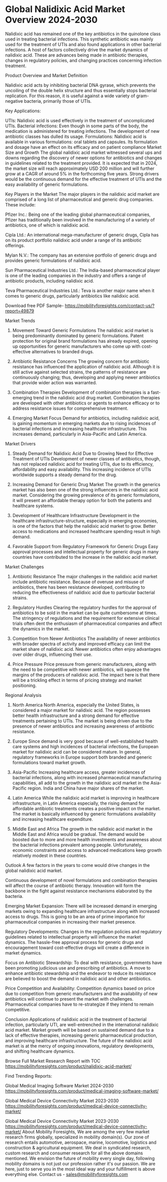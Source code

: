# Global Nalidixic Acid Market Overview 2024-2030 #
Nalidixic acid has remained one of the key antibiotics in the quinolone class used in treating bacterial infections. This synthetic antibiotic was mainly used for the treatment of UTIs and also found applications in other bacterial infections. A host of factors collectively drive the market dynamics of nalidixic acid. These are advances being made in antibiotic therapies, changes in regulatory policies, and changing practices concerning infection treatment.

Product Overview and Market Definition

Nalidixic acid acts by inhibiting bacterial DNA gyrase, which prevents the uncoiling of the double helix structure and thus essentially stops bacterial replication. For this reason, it is useful against a wide variety of gram-negative bacteria, primarily those of UTIs.

Key Applications:

UTIs: Nalidixic acid is used effectively in the treatment of uncomplicated UTIs.
Bacterial infections: Even though in some parts of the body, the medication is administered for treating infections. The development of new antibiotic classes has dulled its usage.
Formulations:
Nalidixic acid is available in various formulations: oral tablets and capsules. Its formulation and dosage have an effect on its efficacy and on patient compliance
Market Size and Growth
The global nalidixic acid market witnessed several ups and downs regarding the discovery of newer options for antibiotics and changes in guidelines related to the treatment provided. It is expected that in 2024, the market size will reach approximately USD 200 million and will further grow at a CAGR of around 5% in the forthcoming five years. Strong drivers would be the continuous demand for the effective treatment of UTIs and the easy availability of generic formulations.

Key Players in the Market
The major players in the nalidixic acid market are comprised of a long list of pharmaceutical and generic drug companies. These include:

Pfizer Inc.: Being one of the leading global pharmaceutical companies, Pfizer has traditionally been involved in the manufacturing of a variety of antibiotics, one of which is nalidixic acid.

Cipla Ltd.: An international mega-manufacturer of generic drugs, Cipla has on its product portfolio nalidixic acid under a range of its antibiotic offerings.

Mylan N.V.: The company has an extensive portfolio of generic drugs and provides generic formulations of nalidixic acid.

Sun Pharmaceutical Industries Ltd.: The India-based pharmaceutical player is one of the leading companies in the industry and offers a range of antibiotic products, including nalidixic acid.

Teva Pharmaceutical Industries Ltd.: Teva is another major name when it comes to generic drugs, particularly antibiotics like nalidixic acid.

Download free PDF Sample- https://mobilityforesights.com/contact-us/?report=49879

Market Trends
1. Movement Toward Generic Formulations
The nalidixic acid market is being predominantly dominated by generic formulations. Patent protection for original brand formulations has already expired, opening up opportunities for generic manufacturers who come up with cost-effective alternatives to branded drugs.

2. Antibiotic Resistance Concerns
The growing concern for antibiotic resistance has influenced the application of nalidixic acid. Although it is still active against selected strains, the patterns of resistance are continuously changing; thus, developing and applying newer antibiotics that provide wider action was warranted.

3. Combination Therapies
Development of combination therapies is a fast-emerging trend in the nalidixic acid drug market. Combination therapies are developed with other antibiotics or agents to enhance efficacy or to address resistance issues for comprehensive treatment.

4. Emerging Market Focus
Demand for antibiotics, including nalidixic acid, is gaining momentum in emerging markets due to rising incidences of bacterial infections and increasing healthcare infrastructure. This increases demand, particularly in Asia-Pacific and Latin America.

Market Drivers
1. Steady Demand for Nalidixic Acid Due to Growing Need for Effective Treatment of UTIs
Development of newer classes of antibiotics, though, has not replaced nalidixic acid for treating UTIs, due to its efficiency, affordability and easy availability. This increasing incidence of UTIs worldwide supports a steady demand for the drug.
 
2. Increasing Demand for Generic Drug Market
The growth in the generics market has also been one of the strong influencers in the nalidixic acid market. Considering the growing prevalence of its generic formulations, it will present an affordable therapy option for both the patients and healthcare systems.

3. Development of Healthcare Infrastructure
Development in the healthcare infrastructure-structure, especially in emerging economies, is one of the factors that help the nalidixic acid market to grow. Better access to medications and increased healthcare spending result in high demand.

4. Favorable Support from Regulatory Framework for Generic Drugs
Easy approval processes and intellectual property for generic drugs in many countries have contributed to the increase in the nalidixic acid market.

Market Challenges
1. Antibiotic Resistance
The major challenges in the nalidixic acid market include antibiotic resistance. Because of overuse and misuse of antibiotics, there has been resistance developed, contributing to reducing the effectiveness of nalidixic acid due to particular bacterial strains.

2. Regulatory Hurdles
Clearing the regulatory hurdles for the approval of antibiotics to be sold in the market can be quite cumbersome at times. The stringency of regulations and the requirement for extensive clinical trials often dent the enthusiasm of pharmaceutical companies and affect the dynamics in the market.

3. Competition from Newer Antibiotics
The availability of newer antibiotics with broader spectra of activity and improved efficacy can limit the market share of nalidixic acid. Newer antibiotics often enjoy advantages over older drugs, influencing their use.

4. Price Pressure
Price pressure from generic manufacturers, along with the need to be competitive with newer antibiotics, will squeeze the margins of the producers of nalidixic acid. The impact here is that there will be a trickling effect in terms of pricing strategy and market positioning.

Regional Analysis
1. North America
North America, especially the United States, is considered a major market for nalidixic acid. The region possesses better health infrastructure and a strong demand for effective treatments pertaining to UTIs. The market is being driven due to the presence of newer antibiotics and increasing awareness of antibiotic resistance.

2. Europe
Since demand is very good because of well-established health care systems and high incidences of bacterial infections, the European market for nalidixic acid can be considered mature. In general, regulatory frameworks in Europe support both branded and generic formulations toward market growth.

3. Asia-Pacific
Increasing healthcare access, greater incidences of bacterial infections, along with increased pharmaceutical manufacturing capabilities, all add to the growth in the nalidixic acid market in the Asia-Pacific region. India and China have major shares of the market.

4. Latin America
While the nalidixic acid market is improving in healthcare infrastructure, in Latin America especially, the rising demand for affordable antibiotic treatments creates a positive impact on the market. The market is basically influenced by generic formulations availability and increasing healthcare expenditure.

5. Middle East and Africa
The growth in the nalidixic acid market in the Middle East and Africa would be gradual. The demand would be boosted due to more and more health investments and awareness about the bacterial infections prevalent among people. Unfortunately, economic constraints and access to advanced medications keep growth relatively modest in these countries.

Outlook
A few factors in the years to come would drive changes in the global nalidixic acid market.

Continuous development of novel formulations and combination therapies will affect the course of antibiotic therapy. Innovation will form the backbone in the fight against resistance mechanisms elaborated by the bacteria.

Emerging Market Expansion: There will be increased demand in emerging markets owing to expanding healthcare infrastructure along with increased access to drugs. This is going to be an area of prime importance for pharmaceutical companies in increasing their market presence.

Regulatory Developments: Changes in the regulation policies and regulatory guidelines related to intellectual property will influence the market dynamics. The hassle-free approval process for generic drugs and encouragement toward cost-effective drugs will create a difference in market dynamics.

Focus on Antibiotic Stewardship: To deal with resistance, governments have been promoting judicious use and prescribing of antibiotics. A move to enhance antibiotic stewardship and the endeavor to reduce its resistance are believed to boost the demand in nalidixic acid and other antibiotics.

Price Competition and Availability: Competition dynamics based on price due to competition from generic manufacturers and the availability of new antibiotics will continue to present the market with challenges. Pharmaceutical companies have to re-strategize if they intend to remain competitive.

Conclusion
Applications of nalidixic acid in the treatment of bacterial infection, particularly UTI, are well-entrenched in the international nalidixic acid market. Market growth will be based on sustained demand due to a lack of effective therapies, increasing generic pharmaceutical production, and improving healthcare infrastructure. The future of the nalidixic acid market is at the mercy of ongoing innovations, regulatory developments, and shifting healthcare dynamics.

Browse Full Market Research Report with TOC https://mobilityforesights.com/product/nalidixic-acid-market/

Find Trending Reports:


Global Medical Imaging Software Market 2024-2030 https://mobilityforesights.com/product/medical-imaging-software-market/


Global Medical Device Connectivity Market 2023-2030 https://mobilityforesights.com/product/medical-device-connectivity-market/


Global Medical Device Connectivity Market 2023-2030 https://mobilityforesights.com/product/medical-device-connectivity-market/
About Mobility Foresights,
We are among the very few market research firms globally, specialized in mobility domain(s). Our zone of research entails automotive, aerospace, marine, locomotive, logistics and construction & agricultural equipment. We deal in syndicated research, custom research and consumer research for all the above domains mentioned.
We envision the future of mobility every single day, following mobility domains is not just our profession rather it's our passion. We are here, just to serve you in the most ideal way and your fulfillment is above everything else. Contact us -  sales@mobilityforesights.com 


